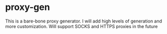 # proxy-gen
This is a bare-bone proxy generator. I will add high levels of generation and more customization. Will support SOCKS and HTTPS proxies in the future
